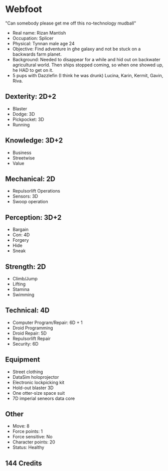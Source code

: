 Webfoot
========
"Can somebody please get me off this no-technology mudball"

* Real name: Rizan Mantish
* Occupation: Splicer
* Physical: Tynnan male age 24
* Objective: Find adventure in ghe galaxy and not be stuck on a backwards farm planet.
* Background: Needed to disappear for a while and hid out on backwater agricultural world. Then ships stopped coming, so when one showed up, he HAD to get on it.
* 5 pups with Dazzlefin (I think he was drunk) Lucina, Karin, Kermit, Gavin, Riva.

## Dexterity: 2D+2
* Blaster
* Dodge: 3D
* Pickpocket: 3D
* Running

## Knowledge: 3D+2
* Business
* Streetwise
* Value

## Mechanical: 2D
* Repulsorlift Operations
* Sensors: 3D
* Swoop operation

## Perception: 3D+2
* Bargain
* Con: 4D
* Forgery
* Hide
* Sneak

## Strength: 2D
* Climb/Jump
* Lifting
* Stamina
* Swimming

## Technical: 4D
* Computer Program/Repair: 6D + 1
* Droid Programming
* Droid Repair: 5D
* Repulsorlift Repair
* Security: 6D

## Equipment
* Street clothing
* DataSim holoprojector
* Electronic lockpicking kit
* Hold-out blaster 3D
* One otter-size space suit
* 7D imperial seneors data core

## Other
* Move: 8
* Force points: 1
* Force sensitive: No
* Character points: 20
* Status: Healthy

## 144 Credits
